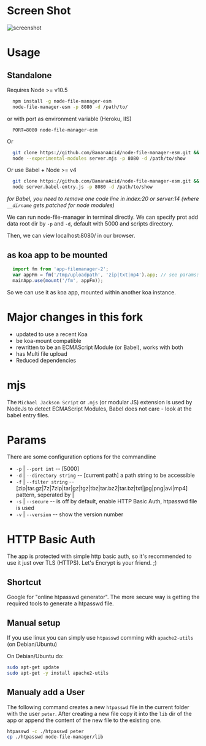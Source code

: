 # Screen Shot
![screenshot](https://raw.githubusercontent.com/efeiefei/node-file-manager/master/example/screenshot.png)


# Usage

## Standalone
Requires Node >= v10.5
```sh
  npm install -g node-file-manager-esm
  node-file-manager-esm -p 8080 -d /path/to/
```
or with port as environment variable (Heroku, IIS)
```
  PORT=8080 node-file-manager-esm
```


Or

```sh
  git clone https://github.com/BananaAcid/node-file-manager-esm.git && cd node-file-manager-esm && npm i
  node --experimental-modules server.mjs -p 8080 -d /path/to/show
```

Or use Babel + Node >= v4

```sh
  git clone https://github.com/BananaAcid/node-file-manager-esm.git && cd node-file-manager-esm && npm i && npm i --only=dev
  node server.babel-entry.js -p 8080 -d /path/to/show
```
*for Babel, you need to remove one code line in index:20 or server:14 (where `__dirname` gets patched for node modules)*

We can run node-file-manager in terminal directly. We can specify prot add data root dir by `-p` and `-d`, default with 5000 and scripts directory.

Then, we can view localhost:8080/ in our browser.

## as koa app to be mounted

```js
  import fm from 'app-filemanager-2';
  var appFm = fm('/tmp/uploadpath', 'zip|txt|mp4').app; // see params: d & f
  mainApp.use(mount('/fm', appFm));
```

So we can use it as koa app, mounted within another koa instance.

# Major changes in this fork
- updated to use a recent Koa
- be koa-mount compatible
- rewritten to be an ECMAScript Module (or Babel), works with both
- has Multi file upload
- Reduced dependencies

# mjs
The `Michael Jackson Script` or `.mjs` (or modular JS) extension is used by NodeJs to detect ECMAScript Modules, Babel does not care - look at the babel entry files.

# Params
There are some configuration options for the commandline

- `-p` | `--port int` -- [5000]
- `-d` | `--directory string` -- [current path] a path string to be accessible
- `-f` | `--filter string` -- [zip|tar.gz|7z|7zip|tar|gz|tgz|tbz|tar.bz2|tar.bz|txt|jpg|png|avi|mp4] pattern, seperated by |
- `-s` | `--secure` -- is off by default, enable HTTP Basic Auth, htpasswd file is used
- `-v` | `--version` -- show the version number

# HTTP Basic Auth
The app is protected with simple http basic auth, so it's recommended to use it just over TLS (HTTPS). Let's Encrypt is your friend. ;)

## Shortcut
Google for "online htpasswd generator". The more secure way is getting the required tools to generate a htpasswd file.

## Manual setup
If you use linux you can simply use `htpasswd` comming with `apache2-utils` (on Debian/Ubuntu)

On Debian/Ubuntu do:
```bash
sudo apt-get update
sudo apt-get -y install apache2-utils
```

## Manualy add a User
The following command creates a new `htpasswd` file in the current folder with the user `peter`. After creating a new file copy it into the `lib` dir of the app or append the content of the new file to the existing one.
```bash
htpasswd -c ./htpasswd peter
cp ./htpasswd node-file-manager/lib
```